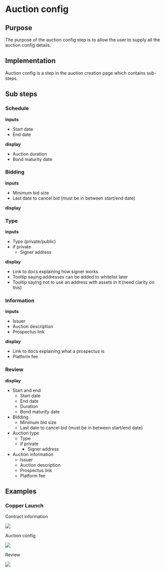 # Auction config

## Purpose

The purpose of the auction config step is to allow the user to supply all the auction config details.

## Implementation

Auction config is a step in the auction creation page which contains sub-steps.

## Sub steps

### Schedule

**inputs**

* Start date
* End date

**display**

* Auction duration
* Bond maturity date

### Bidding

**inputs**

* Minimum bid size
* Last date to cancel bid (must be in between start/end date)

**display**

### Type

**inputs**

* Type (private/public)
* if private
  * Signer address

**display**

* Link to docs explaining how signer works
* Tooltip saying addresses can be added to whitelist later
* Tooltip saying not to use an address with assets in it (need clarity on this)

### Information

**inputs**

* Issuer
* Auction description
* Prospectus link

**display**

* Link to docs explaining what a prospectus is
* Platform fee

### Review

**display**

* Start and end
  * Start date
  * End date
  * Duration
  * Bond maturity date
* Bidding
  * Minimum bid size
  * Last date to cancel bid (must be in between start/end date)
* Auction type
  * Type
  * if private
    * Signer address
* Auction information
  * Issuer
  * Auction description
  * Prospectus link
  * Platform fee

## Examples

### Copper Launch

Contract information

![](../../../assets/copper/auction\_config.png)

Auction config

![](../../../assets/copper/bond\_config.png)

Review

![](../../../assets/copper/auction\_summary.png)
